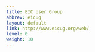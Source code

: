 ```yaml
---
title: EIC User Group
abbrev: eicug
layout: default
link: http://www.eicug.org/web/
level: 0
weight: 10
---
```

